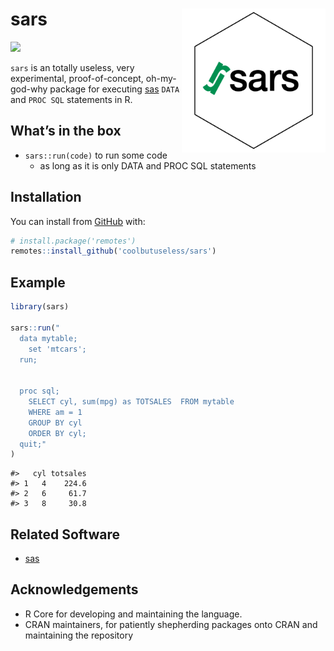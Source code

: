 
<!-- README.md is generated from README.Rmd. Please edit that file -->

# sars <img src="man/figures/logo2.png" align="right" height="230/"/>

<!-- badges: start -->

![](https://img.shields.io/badge/cool-useless-green.svg)
<!-- badges: end -->

`sars` is an totally useless, very experimental, proof-of-concept,
oh-my-god-why package for executing [sas](sas.com) `DATA` and `PROC SQL`
statements in R.

## What’s in the box

-   `sars::run(code)` to run some code
    -   as long as it is only DATA and PROC SQL statements

## Installation

You can install from [GitHub](https://github.com/coolbutuseless/sars)
with:

``` r
# install.package('remotes')
remotes::install_github('coolbutuseless/sars')
```

## Example

``` r
library(sars)

sars::run("
  data mytable;
    set 'mtcars';
  run;
  
  
  proc sql;
    SELECT cyl, sum(mpg) as TOTSALES  FROM mytable
    WHERE am = 1
    GROUP BY cyl
    ORDER BY cyl;
  quit;"
)
```

    #>   cyl totsales
    #> 1   4    224.6
    #> 2   6     61.7
    #> 3   8     30.8

## Related Software

-   [sas](sas.com)

## Acknowledgements

-   R Core for developing and maintaining the language.
-   CRAN maintainers, for patiently shepherding packages onto CRAN and
    maintaining the repository
